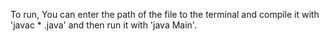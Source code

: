 To run, You can enter the path of the file to the terminal and compile it with 'javac * .java' and then run it with 'java Main'.
